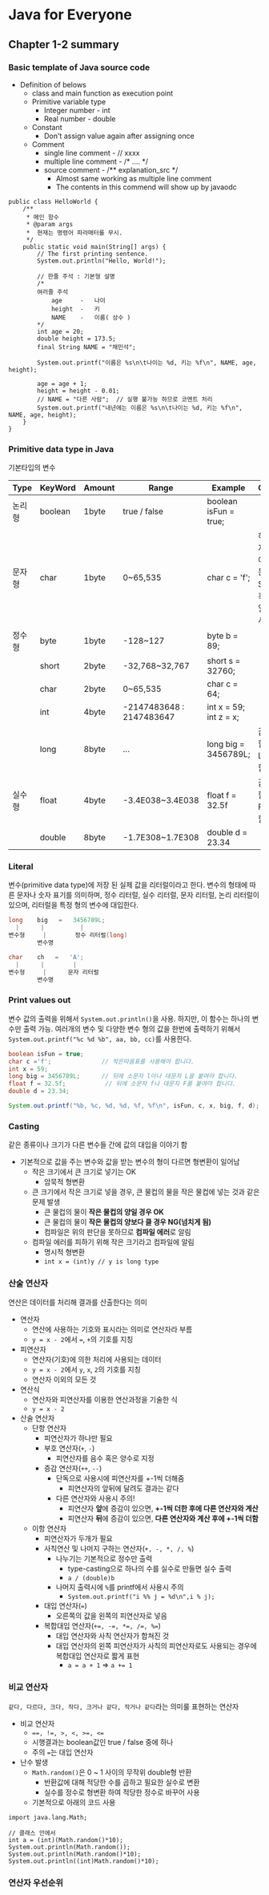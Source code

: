 # Java for Everyone
## Chapter 1-2 summary

### Basic template of Java source code
* Definition of belows
    * class and main function as execution point
    * Primitive variable type
        * Integer number - int
        * Real number - double
    * Constant
        * Don't assign value again after assigning once
    * Comment
        * single line comment - // xxxx
        * multiple line comment - /* .... */
        * source comment - /** explanation_src */
            * Almost same working as multiple line comment
            * The contents in this commend will show up by javaodc

```
public class HelloWorld {
    /**
     * 메인 함수
     * @param args
     *  현재는 명령어 파라매터를 무시.
     */
    public static void main(String[] args) {
        // The first printing sentence.
        System.out.println("Hello, World!");

        // 한줄 주석 : 기본형 설명
        /*
        여러줄 주석
            age     -   나이
            height  -   키
            NAME    -   이름( 상수 )
        */
        int age = 20;
        double height = 173.5;
        final String NAME = "채민석";

        System.out.printf("이름은 %s\n\t나이는 %d, 키는 %f\n", NAME, age, height);

        age = age + 1;
        height = height - 0.01;
        // NAME = "다른 사람";  // 실행 불가능 하므로 코멘트 처리
        System.out.printf("내년에는 이름은 %s\n\t나이는 %d, 키는 %f\n", NAME, age, height);
    }
}
```

### Primitive data type in Java
기본타입의 변수

|Type|KeyWord|Amount|Range|Example|Comment|
|----|----|----|----|----|---|
|논리형|boolean|1byte|true / false|boolean isFun = true;||
|문자형|char|1byte|0~65,535|char c = 'f';|하나의 문자만 저장. 여러개의 문자는 String객체 혹은 문자열 배열을 사용|
|정수형|byte|1byte|-128~127|byte b = 89;||
||short|2byte|-32,768~32,767|short s = 32760;||
||char|2byte|0~65,535|char c = 64;||
||int|4byte|-2147483648 : 2147483647|int x = 59; int z = x;||
||long|8byte|…|long big = 3456789L;|값을 대입할 때 값에 L을 붙여야 함.|
|실수형|float|4byte|-3.4E038~3.4E038|float f = 32.5f|값을 대입할 때 값에 F를 붙여야 함.|
||double|8byte|-1.7E308~1.7E308|double d = 23.34||

### Literal

변수(primitive data type)에 저장 된 실제 값을 리터럴이라고 한다.
변수의 형태에 따른 문자나 숫자 표기를 의미하며, 정수 리터럴, 실수 리터럴, 문자 리터럴, 논리 리터럴이 있으며, 리터럴을 특정 형의 변수에 대입한다.

```JAVA
long    big   =   3456789L;
  |      |          |
변수형     |        정수 리터럴(long)
        변수명

char    ch   =   'A';
  |      |        |
변수형     |      문자 리터럴
        변수명
```

### Print values out
변수 값의 출력을 위해서 `System.out.println()`을 사용. 하지만, 이 함수는 하나의 변수만 출력 가능.
여러개의 변수 및 다양한 변수 형의 값을 한번에 출력하기 위해서 `System.out.printf("%c %d %b", aa, bb, cc)`를 사용한다.

```JAVA
boolean isFun = true;
char c ='f';              // 작은따옴표를 사용해야 합니다.
int x = 59;
long big = 3456789L;      // 뒤에 소문자 l이나 대문자 L을 붙여야 합니다.
float f = 32.5f;           // 뒤에 소문자 f나 대문자 F를 붙여야 합니다. 
double d = 23.34;

System.out.printf("%b, %c, %d, %d, %f, %f\n", isFun, c, x, big, f, d);
```

### Casting
같은 종류이나 크기가 다른 변수들 간에 값의 대입을 이야기 함
* 기본적으로 값을 주는 변수와 값을 받는 변수의 형이 다르면 형변환이 일어남
    * 작은 크기에서 큰 크기로 넣기는 OK
        * 암묵적 형변환
    * 큰 크기에서 작은 크기로 넣을 경우, 큰 물컵의 물을 작은 물컵에 넣는 것과 같은 문제 발생
        * 큰 물컵의 물이 **작은 물컵의 양일 경우 OK**
        * 큰 물컵의 물이 **작은 물컵의 양보다 클 경우 NG(넘치게 됨)**
        * 컴파일은 위의 판단을 못하므로 **컴파일 에러**로 알림
    * 컴파일 에러를 피하기 위해 작은 크기라고 컴파일에 알림
        * 명시적 형변환
        * `int x = (int)y // y is long type`

### 산술 연산자
연산은 데이터를 처리해 결과를 산출한다는 의미
* 연산자
    * 연산에 사용하는 기호와 표시라는 의미로 연산자라 부름
    * `y = x - 2`에서 `=`, `+`의 기호를 지칭
* 피연산자
    * 연산자(기호)에 의한 처리에 사용되는 데이터
    * `y = x - 2`에서 `y`, `x`, `2`의 기호를 지칭
    * 연산자 이외의 모든 것
* 연산식
    * 연산자와 피연산자를 이용한 연산과정을 기술한 식
    * `y = x - 2`
* 산술 연산자
    * 단항 연산자
        * 피연산자가 하나만 필요
        * 부호 연산자(`+`, `-`)
            * 피연산자를 음수 혹은 양수로 지정
        * 증감 연산자(`++`, `--`)
            * 단독으로 사용시에 피연산자를 +-1씩 더해줌
                * 피연산자의 앞뒤에 달려도 결과는 같다
            * 다른 연산자와 사용시 주의!
                * 피연산자 **앞**에 증감이 있으면, **+-1씩 더한 후에 다른 연산자와 계산**
                * 피연산자 **뒤**에 증감이 있으면, **다른 연산자와 계산 후에 +-1씩 더함**
    * 이항 연산자
        * 피연산자가 두개가 필요
        * 사칙연산 및 나머지 구하는 연산자(`+, -, *, /, %`)
            * 나누기는 기본적으로 정수만 출력
                * type-casting으로 하나의 수를 실수로 만들면 실수 출력
                * `a / (double)b`
            * 나머지 출력시에 `%`를 printf에서 사용시 주의
                * `System.out.printf("i %% j = %d\n",i % j);`
        * 대입 연산자(`=`)
            * 오른쪽의 값을 왼쪽의 피연산자로 넣음
        * 복합대입 연산자(`+=, -=, *=, /=, %=`)
            * 대입 연산자와 사칙 연산자가 합쳐진 것
            * 대입 연산자의 왼쪽 피연산자가 사칙의 피연산자로도 사용되는 경우에 복합대입 연산자로 짧게 표현
                * `a = a + 1` => `a += 1`

### 비교 연산자
`같다, 다르다, 크다, 작다, 크거나 같다, 작거나 같다`라는 의미룰 표현하는 연산자
* 비교 연산자
    * `==, !=, >, <, >=, <=`
    * 시행결과는 boolean값인 true / false 중에 하나
    * 주의 `=`는 대입 연산자
* 난수 발생
    * `Math.random()`은 0 ~ 1 사이의 무작위 double형 반환
        * 반환값에 대해 적당한 수를 곱하고 필요한 실수로 변환
        * 실수를 정수로 형변환 하여 적당한 정수로 바꾸어 사용
    * 기본적으로 아래의 코드 사용
```
import java.lang.Math;

// 클래스 안에서
int a = (int)(Math.random()*10);
System.out.println(Math.random());
System.out.println(Math.random()*10); 
System.out.println((int)Math.random()*10);
```

### 연산자 우선순위
